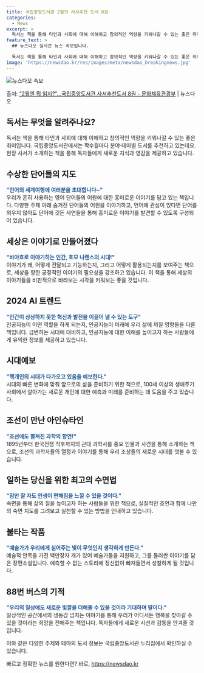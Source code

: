 ```yaml
---
title: 국립중앙도서관 2월의 사서추천 도서 8권
categories:
  - News
excerpt: >
  독서는 책을 통해 타인과 사회에 대해 이해하고 창의적인 역량을 키워나갈 수 있는 좋은 취미입니다.국립중앙도서…
feature_text: >
  ## 뉴스다오 실시간 뉴스 속보입니다.

  독서는 책을 통해 타인과 사회에 대해 이해하고 창의적인 역량을 키워나갈 수 있는 좋은 취미입니다.국립중앙도서…
image: 'https://newsdao.kr/res/images/meta/newsdao_breakingnews.jpg'
---
```


![뉴스다오 속보](https://newsdao.kr/res/images/meta/newsdao_breakingnews.jpg)

<p>출처: <a href="https://newsdao.kr/3213" rel="dofollow">“2월엔 뭐 읽지?”…국립중앙도서관 사서추천도서 8권 - 문화체육관광부</a> | 뉴스다오</p>

<h2 data-ke-size="size26">독서는 무엇을 알려주나요?</h2>
독서는 책을 통해 타인과 사회에 대해 이해하고 창의적인 역량을 키워나갈 수 있는 좋은 취미입니다. 국립중앙도서관에서는 짝수월마다 분야·테마별 도서를 추천하고 있는데요. 현장 사서가 소개하는 책을 통해 독자들에게 새로운 지식과 영감을 제공하고 있습니다.

<h2 data-ke-size="size26">수상한 단어들의 지도</h2>
<b><span style="color: #1a5490;">"언어의 세계여행에 여러분을 초대합니다~"</span></b><br>
우리가 흔히 사용하는 영어 단어들의 어원에 대한 흥미로운 이야기를 담고 있는 책입니다. 다양한 주제 아래 숨겨진 단어들의 어원을 이야기하고, 언어에 관심이 있다면 단어를 외우지 않아도 단어에 깃든 사연들을 통해 흥미로운 이야기를 발견할 수 있도록 구성되어 있습니다.

<h2 data-ke-size="size26">세상은 이야기로 만들어졌다</h2>
<b><span style="color: #1a5490;">"바야흐로 이야기하는 인간, 호모 나랜스의 시대!"</span></b><br>
이야기가 왜, 어떻게 전달되고 기능하는지, 그리고 어떻게 활용되는지를 보여주는 책으로, 세상을 향한 긍정적인 이야기의 필요성을 강조하고 있습니다. 이 책을 통해 세상의 이야기들을 비판적으로 바라보는 시각을 키워보는 좋을 것입니다.

<h2 data-ke-size="size26">2024 AI 트렌드</h2>
<b><span style="color: #1a5490;">"인간이 상상하지 못한 혁신과 발전을 이끌어 낼 수 있는 도구"</span></b><br>
인공지능이 어떤 역할을 하게 되는지, 인공지능이 미래에 우리 삶에 끼칠 영향들을 다룬 책입니다. 급변하는 시대에 대비하고, 인공지능에 대한 이해를 높이고자 하는 사람들에게 유익한 정보를 제공하고 있습니다.

<h2 data-ke-size="size26">시대예보</h2>
<b><span style="color: #1a5490;">"핵개인의 시대가 다가오고 있음을 예보한다."</span></b><br>
시대의 빠른 변화에 맞춰 앞으로의 삶을 준비하기 위한 책으로, 100세 이상의 생애주기 사회에서 살아가는 새로운 개인에 대한 예측과 미래를 준비하는 데 도움을 주고 있습니다.

<h2 data-ke-size="size26">조선이 만난 아인슈타인</h2>
<b><span style="color: #1a5490;">"조선에도 펼쳐진 과학의 향연!"</span></b><br>
1895년부터 한국전쟁 직후까지의 근대 과학사를 중요 인물과 사건을 통해 소개하는 책으로, 조선의 과학자들의 열정과 이야기를 통해 우리 조상들의 새로운 시대를 엿볼 수 있습니다.

<h2 data-ke-size="size26">일하는 당신을 위한 최고의 수면법</h2>
<b><span style="color: #1a5490;">"잠만 잘 자도 인생이 편해짐을 느낄 수 있을 것이다."</span></b><br>
숙면을 통해 삶의 질을 높이고자 하는 사람들을 위한 책으로, 실질적인 조언과 함께 나만의 숙면 지도를 그려보고 실천할 수 있는 방법을 안내하고 있습니다.

<h2 data-ke-size="size26">불타는 작품</h2>
<b><span style="color: #1a5490;">"예술가가 우리에게 심어주는 빛이 무엇인지 생각하게 만든다."</span></b><br>
예술적 안목을 가진 백만장자 개가 있어 예술가들을 지원하고, 그를 둘러싼 이야기를 담은 장편소설입니다. 예측할 수 없는 스토리에 정신없이 빠져들면서 성찰하게 될 것입니다.

<h2 data-ke-size="size26">88번 버스의 기적</h2>
<b><span style="color: #1a5490;">"우리의 일상에도 새로운 빛깔을 더해줄 수 있을 것이라 기대하며 말이다."</span></b><br>
일상적인 공간에서의 생동감 넘치는 이야기를 통해 우리가 어디서든 행복을 찾아갈 수 있을 것이라는 희망을 전해주는 책입니다. 독자들에게 새로운 시선과 감동을 안겨줄 것입니다.

이와 같은 다양한 주제와 테마의 도서 정보는 국립중앙도서관 누리집에서 확인하실 수 있습니다. 

빠르고 정확한 뉴스를 원한다면? 바로, <a href="https://newsdao.kr" rel="dofollow">https://newsdao.kr</a>


